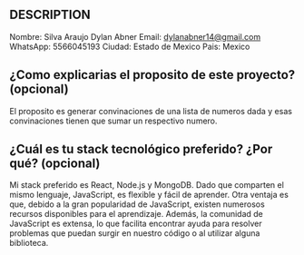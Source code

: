 ## DESCRIPTION

Nombre: Silva Araujo Dylan Abner
Email: dylanabner14@gmail.com
WhatsApp: 5566045193
Ciudad: Estado de Mexico
Pais: Mexico

## ¿Como explicarias el proposito de este proyecto? (opcional)

El proposito es generar convinaciones de una lista de numeros dada y esas convinaciones tienen que sumar un respectivo numero.

## ¿Cuál es tu stack tecnológico preferido? ¿Por qué? (opcional)

Mi stack preferido es React, Node.js y MongoDB. Dado que comparten el mismo lenguaje, JavaScript, es flexible y fácil de aprender. Otra ventaja es que, debido a la gran popularidad de JavaScript, existen numerosos recursos disponibles para el aprendizaje. Además, la comunidad de JavaScript es extensa, lo que facilita encontrar ayuda para resolver problemas que puedan surgir en nuestro código o al utilizar alguna biblioteca.

